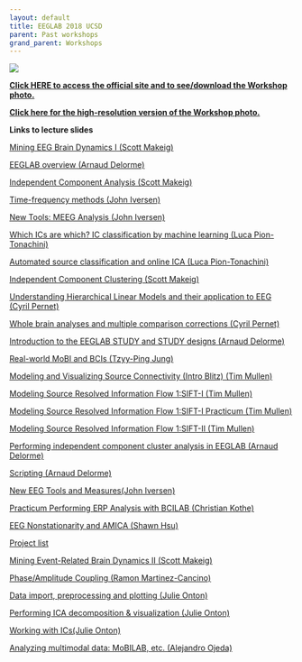 ```yaml
---
layout: default
title: EEGLAB 2018 UCSD
parent: Past workshops
grand_parent: Workshops
---
```


![](/assets/images/EEGLAB_28th_2018_2.jpg)


[<b>Click HERE to access the official site and to see/download the
Workshop photo.</b>](https://sites.google.com/ucsd.edu/eeglab-2018/eeglab-home)


[<b>Click here for the high-resolution version of the Workshop
photo.</b>](https://sites.google.com/ucsd.edu/eeglab-2018/eeglab-home)


**Links to lecture slides**

[Mining EEG Brain Dynamics I (Scott
Makeig)](https://sccn.ucsd.edu/githubwiki/files/mining_i_scott_makeig.pdf)

[EEGLAB overview (Arnaud
Delorme)](https://sccn.ucsd.edu/githubwiki/files/eeglab-overview2018.pdf)

[Independent Component Analysis (Scott
Makeig)](https://sccn.ucsd.edu/githubwiki/files/makeig_ucsd18_ica.pdf)

[Time-frequency methods (John
Iversen)](https://sccn.ucsd.edu/githubwiki/files/eeglab-timefrequencymethods.pdf)

[New Tools: MEEG Analysis (John
Iversen)](https://sccn.ucsd.edu/githubwiki/files/eeglab2018_ucsd_jri_meeg_handout.pdf)

[Which ICs are which? IC classification by machine learning (Luca
Pion-Tonachini)](https://sccn.ucsd.edu/githubwiki/files/eeglab2018_lpt_evaluation_ica2.pdf)

[Automated source classification and online ICA (Luca
Pion-Tonachini)](https://sccn.ucsd.edu/githubwiki/files/eeglab2018_automated_source_classification.pdf)

[Independent Component Clustering (Scott
Makeig)](https://sccn.ucsd.edu/githubwiki/files/makeig_ucsd18_clustering.pdf)

[Understanding Hierarchical Linear Models and their application to EEG
(Cyril Pernet)](https://sccn.ucsd.edu/githubwiki/files/eeglab2018_hlm.pdf)

[Whole brain analyses and multiple comparison corrections (Cyril
Pernet)](https://sccn.ucsd.edu/githubwiki/files/eeglab2018_mcc.pdf)

[Introduction to the EEGLAB STUDY and STUDY designs (Arnaud
Delorme)](https://sccn.ucsd.edu/githubwiki/files/eeglab2018_study_design.pdf)

[Real-world MoBI and BCIs (Tzyy-Ping
Jung)](https://sccn.ucsd.edu/githubwiki/files/real-world_neuroimaging.pdf)

[Modeling and Visualizing Source Connectivity (Intro Blitz) (Tim
Mullen)](https://sccn.ucsd.edu/githubwiki/files/sift_introblitz.pdf)

[Modeling Source Resolved Information Flow 1:SIFT-I (Tim
Mullen)](https://sccn.ucsd.edu/githubwiki/files/sifti.pdf)

[Modeling Source Resolved Information Flow 1:SIFT-I Practicum (Tim
Mullen)](https://sccn.ucsd.edu/githubwiki/files/sifti-practicum.pdf)

[Modeling Source Resolved Information Flow 1:SIFT-II (Tim
Mullen)](https://sccn.ucsd.edu/githubwiki/files/siftii.pdf)

[Performing independent component cluster analysis in EEGLAB (Arnaud
Delorme)](https://sccn.ucsd.edu/githubwiki/files/eeglab2018_clustering.pdf)

[Scripting (Arnaud
Delorme)](https://sccn.ucsd.edu/githubwiki/files/eeglab2018_scripting5.pdf)

[New EEG Tools and Measures(John
Iversen)](https://sccn.ucsd.edu/githubwiki/files/eeglab2018_newtoolsintro_iversen.pdf)

[Practicum Performing ERP Analysis with BCILAB (Christian
Kothe)](https://sccn.ucsd.edu/githubwiki/files/practicum_performing_erp_analysis_with_bcilab.pdf)

[EEG Nonstationarity and AMICA (Shawn
Hsu)](https://sccn.ucsd.edu/githubwiki/files/eeg_nonstationarity_and_amica.pdf)

[Project list](https://sccn.ucsd.edu/githubwiki/files/project_list.pdf)

[Mining Event-Related Brain Dynamics II (Scott
Makeig)](https://sccn.ucsd.edu/githubwiki/files/mining_event_related_brain_dynamicsii.pdf)

[Phase/Amplitude Coupling (Ramon
Martinez-Cancino)](https://sccn.ucsd.edu/githubwiki/files/pac_rmc.pdf)

[Data import, preprocessing and plotting (Julie
Onton)](https://sccn.ucsd.edu/githubwiki/files/data_import_preprocessing_and_plotting_onton.pdf)

[Performing ICA decomposition & visualization (Julie
Onton)](https://sccn.ucsd.edu/githubwiki/files/performing_ica_decomposition_visualization_onton.pdf)

[Working with ICs(Julie
Onton)](https://sccn.ucsd.edu/githubwiki/files/working_with_ics_onton.pdf)

[Analyzing multimodal data: MoBILAB, etc. (Alejandro
Ojeda)](https://sccn.ucsd.edu/githubwiki/files/analysis_of_multimodal_data_mobilab_ojeda.pdf)

